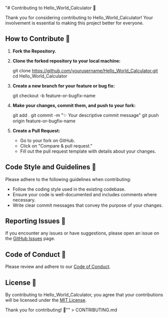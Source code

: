 
"# Contributing to Hello_World_Calculator 🚀

Thank you for considering contributing to Hello_World_Calculator! Your involvement is essential to making this project better for everyone.

## How to Contribute 🤝

1. **Fork the Repository.**
2. **Clone the forked repository to your local machine:**

   git clone https://github.com/yourusername/Hello_World_Calculator.git
   cd Hello_World_Calculator
 

3. **Create a new branch for your feature or bug fix:**

   git checkout -b feature-or-bugfix-name
 

4. **Make your changes, commit them, and push to your fork:**

   git add .
   git commit -m \"✨ Your descriptive commit message\"
   git push origin feature-or-bugfix-name
  

5. **Create a Pull Request:**
   - Go to your fork on GitHub.
   - Click on \"Compare & pull request.\"
   - Fill out the pull request template with details about your changes.

## Code Style and Guidelines 📝

Please adhere to the following guidelines when contributing:

- Follow the coding style used in the existing codebase.
- Ensure your code is well-documented and includes comments where necessary.
- Write clear commit messages that convey the purpose of your changes.

## Reporting Issues 🐞

If you encounter any issues or have suggestions, please open an issue on the [GitHub Issues](https://github.com/yourusername/Hello_World_Calculator/issues) page.

## Code of Conduct 🤖

Please review and adhere to our [Code of Conduct](CODE_OF_CONDUCT.md).

## License 📄

By contributing to Hello_World_Calculator, you agree that your contributions will be licensed under the [MIT License](LICENSE).

Thank you for contributing! 🎉\"" > CONTRIBUTING.md
